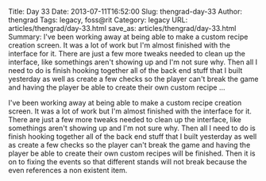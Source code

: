 Title: Day 33
Date: 2013-07-11T16:52:00
Slug: thengrad-day-33
Author: thengrad
Tags: legacy, foss@rit
Category: legacy
URL: articles/thengrad/day-33.html
save_as: articles/thengrad/day-33.html
Summary: I've been working away at being able to make a custom recipe creation screen. It was a lot of work but I'm almost finished with the interface for it. There are just a few more tweaks needed to clean up the interface, like somethings aren't showing up and I'm not sure why. Then all I need to do is finish hooking together all of the back end stuff that I built yesterday as well as create a few checks so the player can't break the game and having the player be able to create their own custom recipe ... 

I've been working away at being able to make a custom recipe creation screen.
It was a lot of work but I'm almost finished with the interface for it. There
are just a few more tweaks needed to clean up the interface, like somethings
aren't showing up and I'm not sure why. Then all I need to do is finish
hooking together all of the back end stuff that I built yesterday as well as
create a few checks so the player can't break the game and having the player
be able to create their own custom recipes will be finished. Then it is on to
fixing the events so that different stands will not break because the even
references a non existent item.

